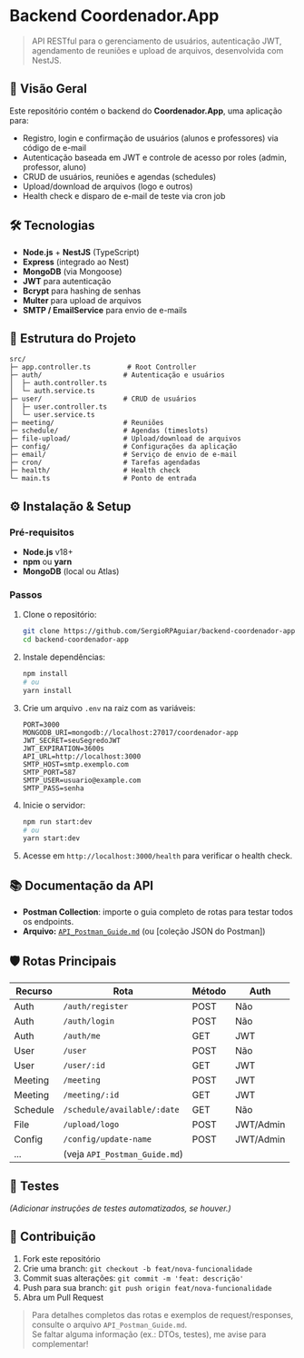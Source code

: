 # Backend Coordenador.App

> API RESTful para o gerenciamento de usuários, autenticação JWT, agendamento de reuniões e upload de arquivos, desenvolvida com NestJS.

## 🚀 Visão Geral

Este repositório contém o backend do **Coordenador.App**, uma aplicação para:

- Registro, login e confirmação de usuários (alunos e professores) via código de e-mail
- Autenticação baseada em JWT e controle de acesso por roles (admin, professor, aluno)
- CRUD de usuários, reuniões e agendas (schedules)
- Upload/download de arquivos (logo e outros)
- Health check e disparo de e-mail de teste via cron job

## 🛠️ Tecnologias

- **Node.js** + **NestJS** (TypeScript)
- **Express** (integrado ao Nest)
- **MongoDB** (via Mongoose)
- **JWT** para autenticação
- **Bcrypt** para hashing de senhas
- **Multer** para upload de arquivos
- **SMTP / EmailService** para envio de e-mails

## 📁 Estrutura do Projeto

```
src/
├─ app.controller.ts         # Root Controller
├─ auth/                    # Autenticação e usuários
│  ├─ auth.controller.ts
│  └─ auth.service.ts
├─ user/                    # CRUD de usuários
│  ├─ user.controller.ts
│  └─ user.service.ts
├─ meeting/                 # Reuniões
├─ schedule/                # Agendas (timeslots)
├─ file-upload/             # Upload/download de arquivos
├─ config/                  # Configurações da aplicação
├─ email/                   # Serviço de envio de e-mail
├─ cron/                    # Tarefas agendadas
├─ health/                  # Health check
└─ main.ts                  # Ponto de entrada
```

## ⚙️ Instalação & Setup

### Pré-requisitos

- **Node.js** v18+
- **npm** ou **yarn**
- **MongoDB** (local ou Atlas)

### Passos

1. Clone o repositório:
   ```bash
   git clone https://github.com/SergioRPAguiar/backend-coordenador-app.git
   cd backend-coordenador-app
   ```
2. Instale dependências:
   ```bash
   npm install
   # ou
   yarn install
   ```
3. Crie um arquivo `.env` na raiz com as variáveis:
   ```dotenv
   PORT=3000
   MONGODB_URI=mongodb://localhost:27017/coordenador-app
   JWT_SECRET=seuSegredoJWT
   JWT_EXPIRATION=3600s
   API_URL=http://localhost:3000
   SMTP_HOST=smtp.exemplo.com
   SMTP_PORT=587
   SMTP_USER=usuario@example.com
   SMTP_PASS=senha
   ```
4. Inicie o servidor:
   ```bash
   npm run start:dev
   # ou
   yarn start:dev
   ```
5. Acesse em `http://localhost:3000/health` para verificar o health check.

## 📚 Documentação da API

- **Postman Collection**: importe o guia completo de rotas para testar todos os endpoints.
- **Arquivo:** [`API_Postman_Guide.md`](./API_Postman_Guide.md) (ou [coleção JSON do Postman])

## 🛡️ Rotas Principais

| Recurso  | Rota                          | Método | Auth      |
| -------- | ----------------------------- | ------ | --------- |
| Auth     | `/auth/register`              | POST   | Não       |
| Auth     | `/auth/login`                 | POST   | Não       |
| Auth     | `/auth/me`                    | GET    | JWT       |
| User     | `/user`                       | POST   | Não       |
| User     | `/user/:id`                   | GET    | JWT       |
| Meeting  | `/meeting`                    | POST   | JWT       |
| Meeting  | `/meeting/:id`                | GET    | JWT       |
| Schedule | `/schedule/available/:date`   | GET    | Não       |
| File     | `/upload/logo`                | POST   | JWT/Admin |
| Config   | `/config/update-name`         | POST   | JWT/Admin |
| ...      | (veja `API_Postman_Guide.md`) |        |           |

## 🧪 Testes

*(Adicionar instruções de testes automatizados, se houver.)*

## 🤝 Contribuição

1. Fork este repositório
2. Crie uma branch: `git checkout -b feat/nova-funcionalidade`
3. Commit suas alterações: `git commit -m 'feat: descrição'`
4. Push para sua branch: `git push origin feat/nova-funcionalidade`
5. Abra um Pull Request

> Para detalhes completos das rotas e exemplos de request/responses, consulte o arquivo `API_Postman_Guide.md`.\
> Se faltar alguma informação (ex.: DTOs, testes), me avise para complementar!

